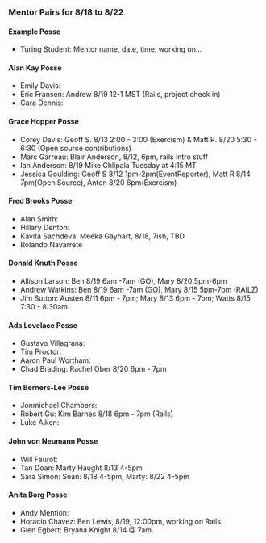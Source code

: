 ### Mentor Pairs for 8/18 to 8/22

#### Example Posse
* Turing Student: Mentor name, date, time, working on...

#### Alan Kay Posse
  * Emily Davis:
  * Eric Fransen: Andrew 8/19 12-1 MST (Rails, project check in)
  * Cara Dennis:

#### Grace Hopper Posse
  * Corey Davis: Geoff S. 8/13 2:00 - 3:00 (Exercism) & Matt R. 8/20 5:30 - 6:30 (Open source contributions)
  * Marc Garreau: Blair Anderson, 8/12, 6pm, rails intro stuff
  * Ian Anderson: 8/19 Mike Chlipala Tuesday at 4:15 MT
  * Jessica Goulding: Geoff S 8/12 1pm-2pm(EventReporter), Matt R 8/14 7pm(Open Source), Anton 8/20 6pm(Exercism)

#### Fred Brooks Posse
  * Alan Smith:
  * Hillary Denton:
  * Kavita Sachdeva: Meeka Gayhart, 8/18, 7ish, TBD
  * Rolando Navarrete

#### Donald Knuth Posse
  * Allison Larson: Ben 8/19 6am -7am (GO), Mary 8/20 5pm-6pm
  * Andrew Watkins: Ben 8/19 6am -7am (GO), Mary 8/15 5pm-7pm (RAILZ)
  * Jim Sutton: Austen 8/11 6pm - 7pm; Mary 8/13 6pm - 7pm; Watts 8/15 7:30 - 8:30am

#### Ada Lovelace Posse
  * Gustavo Villagrana:
  * Tim Proctor:
  * Aaron Paul Wortham:
  * Chad Brading: Rachel Ober 8/20 6pm - 7pm

#### Tim Berners-Lee Posse
  * Jonmichael Chambers:
  * Robert Gu: Kim Barnes 8/18 6pm - 7pm (Rails)
  * Luke Aiken:

#### John von Neumann Posse
  * Will Faurot:
  * Tan Doan: Marty Haught 8/13 4-5pm
  * Sara Simon: Sean: 8/18 4-5pm, Marty: 8/22 4-5pm

#### Anita Borg Posse
  * Andy Mention:
  * Horacio Chavez: Ben Lewis, 8/19, 12:00pm, working on Rails. 
  * Glen Egbert: Bryana Knight 8/14 @ 7am. 
